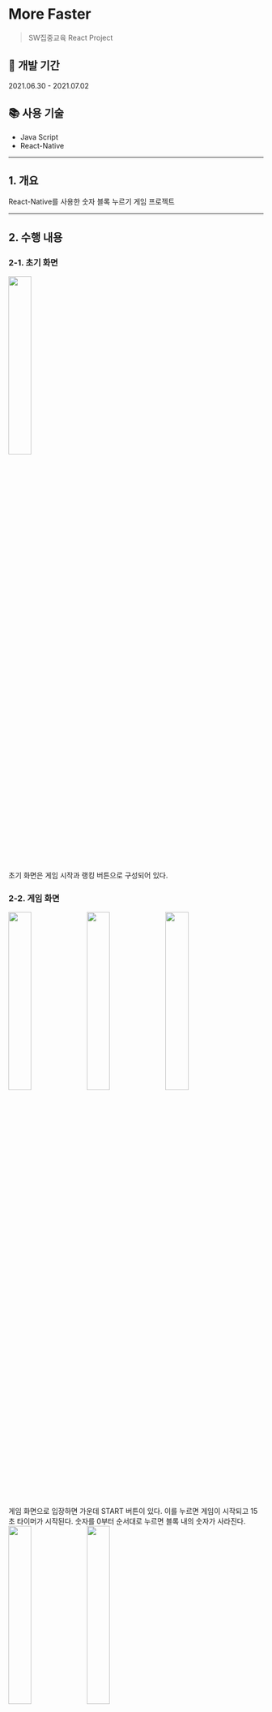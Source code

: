 # More Faster

> SW집중교육 React Project

## 📆 개발 기간

2021.06.30 - 2021.07.02

## 📚 사용 기술

- Java Script
- React-Native

---

## 1. 개요

React-Native를 사용한 숫자 블록 누르기 게임 프로젝트

---

## 2. 수행 내용

### 2-1. 초기 화면

<div>
<img src="https://user-images.githubusercontent.com/81695614/124209940-849bad80-db25-11eb-9aa0-65918a16ac71.jpg" width="30%" height="30%"/>
</div>
초기 화면은 게임 시작과 랭킹 버튼으로 구성되어 있다.

### 2-2. 게임 화면

<div>
<img src="https://user-images.githubusercontent.com/81695614/124210249-0f7ca800-db26-11eb-9a9c-4d40515d7415.jpg" width="30%" height="30%"/>
<img src="https://user-images.githubusercontent.com/81695614/124210257-12779880-db26-11eb-9526-b990fe185606.jpg" width="30%" height="30%"/>
<img src="https://user-images.githubusercontent.com/81695614/124210266-13a8c580-db26-11eb-8772-1f448b5f4e26.jpg" width="30%" height="30%"/>
</div>
게임 화면으로 입장하면 가운데 START 버튼이 있다.   
이를 누르면 게임이 시작되고 15초 타이머가 시작된다.   
숫자를 0부터 순서대로 누르면 블록 내의 숫자가 사라진다.

<div>
<img src="https://user-images.githubusercontent.com/81695614/124210325-2fac6700-db26-11eb-9827-3bc974f2572c.jpg" width="30%" height="30%"/>
<img src="https://user-images.githubusercontent.com/81695614/124210329-30dd9400-db26-11eb-9dcc-4d16f5e9a25d.jpg" width="30%" height="30%"/>
</div>

시간 내에 성공 시 소요 시간을 팝업창에 출력해주고,  
실패 시 실패 팝업창을 띄운다.

### 2-3. 랭킹 화면 (미개발)

...
